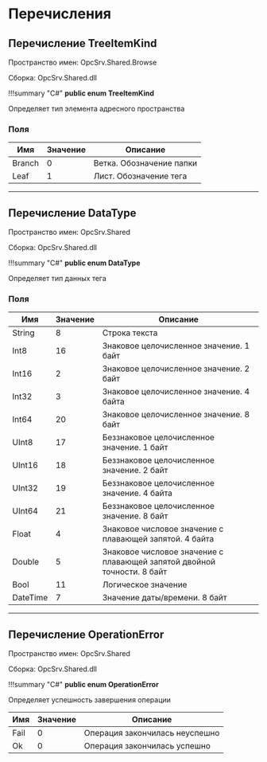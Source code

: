 # Перечисления

## Перечисление TreeItemKind
Пространство имен: OpcSrv.Shared.Browse

Сборка: OpcSrv.Shared.dll

!!!summary "C#"
    **public enum TreeItemKind**

Определяет тип элемента адресного пространства

### Поля

Имя | Значение | Описание 
----|----------|---------
Branch| 0 | Ветка. Обозначение папки
Leaf| 1 | Лист. Обозначение тега

---

## Перечисление DataType

Пространство имен: OpcSrv.Shared

Сборка: OpcSrv.Shared.dll

!!!summary "C#"
    **public enum DataType**

Определяет тип данных тега

### Поля

Имя | Значение | Описание 
----|----------|---------
String|8|Строка текста
Int8|16|Знаковое целочисленное значение. 1 байт
Int16|2|Знаковое целочисленное значение. 2 байт
Int32|3|Знаковое целочисленное значение. 4 байта
Int64|20|Знаковое целочисленное значение. 8 байт
UInt8|17|Беззнаковое целочисленное значение. 1 байт
UInt16|18|Беззнаковое целочисленное значение. 2 байт
UInt32|19|Беззнаковое целочисленное значение. 4 байта
UInt64|21|Беззнаковое целочисленное значение. 8 байт
Float|4|Знаковое числовое значение с плавающей запятой. 4 байта
Double|5|Знаковое числовое значение с плавающей запятой двойной точности. 8 байт
Bool|11|Логическое значение
DateTime|7|Значение даты/времени. 8 байт

---

## Перечисление OperationError

Пространство имен: OpcSrv.Shared

Сборка: OpcSrv.Shared.dll

!!!summary "C#"
    **public enum OperationError**

Определяет успешность завершения операции

Имя | Значение | Описание 
----|----------|---------
Fail|0|Операция закончилась неуспешно
Ok|0|Операция закончилась успешно



